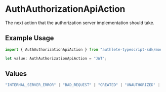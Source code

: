 # AuthAuthorizationApiAction

The next action that the authorization server implementation should take.

## Example Usage

```typescript
import { AuthAuthorizationApiAction } from "authlete-typescript-sdk/models/operations";

let value: AuthAuthorizationApiAction = "JWT";
```

## Values

```typescript
"INTERNAL_SERVER_ERROR" | "BAD_REQUEST" | "CREATED" | "UNAUTHORIZED" | "FORBIDDEN" | "JSON" | "JWT" | "OK"
```